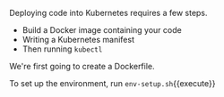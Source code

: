 Deploying code into Kubernetes requires a few steps.

* Build a Docker image containing your code
* Writing a Kubernetes manifest
* Then running `kubectl`

We're first going to create a Dockerfile.

To set up the environment, run `env-setup.sh`{{execute}}
